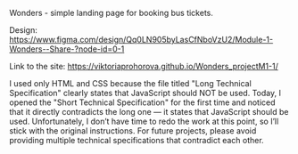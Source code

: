Wonders - simple landing page for booking bus tickets.

Design: https://www.figma.com/design/Qq0LN905byLasCfNboVzU2/Module-1-Wonders--Share-?node-id=0-1

Link to the site: https://viktoriaprohorova.github.io/Wonders_projectM1-1/

I used only HTML and CSS because the file titled "Long Technical Specification" clearly states that JavaScript should NOT be used.
Today, I opened the "Short Technical Specification" for the first time and noticed that it directly contradicts the long one — it states that JavaScript should be used.
Unfortunately, I don’t have time to redo the work at this point, so I’ll stick with the original instructions.
For future projects, please avoid providing multiple technical specifications that contradict each other.

